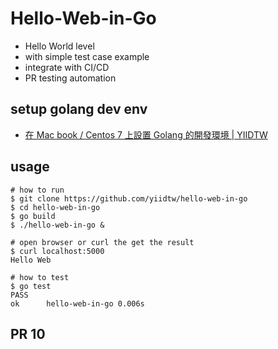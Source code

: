 # Hello-Web-in-Go
- Hello World level
- with simple test case example
- integrate with CI/CD
- PR testing automation

## setup golang dev env
- [在 Mac book / Centos 7 上設置 Golang 的開發環境 | YIIDTW](https://yiidtw.github.io/blog/2018-05-23-golang-dev-setup/#more)

## usage
```
# how to run
$ git clone https://github.com/yiidtw/hello-web-in-go
$ cd hello-web-in-go
$ go build
$ ./hello-web-in-go &

# open browser or curl the get the result
$ curl localhost:5000
Hello Web

# how to test
$ go test
PASS
ok      hello-web-in-go 0.006s
```

## PR 10

